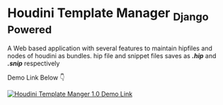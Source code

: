 # Houdini Template Manager <sub> Django Powered</sub>

A Web based application with several features to maintain hipfiles and nodes of houdini as bundles. 
hip file and snippet files saves as ***.hip*** and ***.snip*** respectively


Demo Link Below 👇

[![Houdini Template Manger 1.0 Demo Link](https://img.youtube.com/vi/N3YIOAEhO8s/0.jpg)](https://youtu.be/N3YIOAEhO8s)
